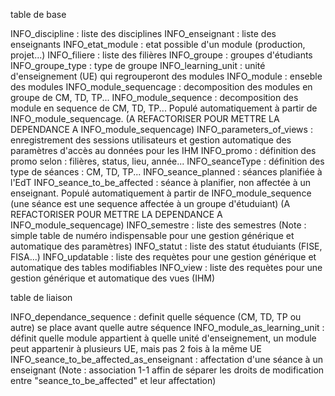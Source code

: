 table de base

INFO_discipline : liste des disciplines
INFO_enseignant : liste des enseignants
INFO_etat_module : etat possible d'un module (production, projet...)
INFO_filiere : liste des filières
INFO_groupe : groupes d'étudiants
INFO_groupe_type : type de groupe
INFO_learning_unit : unité d'enseignement (UE) qui regrouperont des modules
INFO_module : enseble des modules
INFO_module_sequencage : decomposition des modules en groupe de CM, TD, TP...
INFO_module_sequence : decomposition des module en sequence de CM, TD, TP... Populé automatiquement à partir de INFO_module_sequencage. (A REFACTORISER POUR METTRE LA DEPENDANCE A INFO_module_sequencage)
INFO_parameters_of_views : enregistrement des sessions utilisateurs et gestion automatique des paramètres d'accès au données pour les IHM
INFO_promo : définition des promo selon : filières, status, lieu, année...
INFO_seanceType : définition des type de séances : CM, TD, TP...
INFO_seance_planned : séances planifiée à l'EdT
INFO_seance_to_be_affected : séance à planifier, non affectée à un enseignant. Populé automatiquement à partir de INFO_module_sequence (une séance est une sequence affectée à un groupe d'étuduiant) (A REFACTORISER POUR METTRE LA DEPENDANCE A INFO_module_sequencage)
INFO_semestre : liste des semestres (Note : simple table de numéro indispensable pour une gestion générique et automatique des paramètres)
INFO_statut : liste des statut étuduiants (FISE, FISA...)
INFO_updatable : liste des requètes pour une gestion générique et automatique des tables modifiables
INFO_view : liste des requètes pour une gestion générique et automatique des vues (IHM)

table de liaison

INFO_dependance_sequence : definit quelle séquence (CM, TD, TP ou autre) se place avant quelle autre séquence
INFO_module_as_learning_unit : définit quelle module appartient à quelle unité d'enseignement, un module peut appartenir à plusieurs UE, mais pas 2 fois à la même UE
INFO_seance_to_be_affected_as_enseignant : affectation d'une séance à un enseignant (Note : association 1-1 affin de séparer les droits de modification entre "seance_to_be_affected" et leur affectation)

